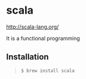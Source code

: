 # scala

http://scala-lang.org/

It is a functional programming

## Installation

> `$ brew install scala`
